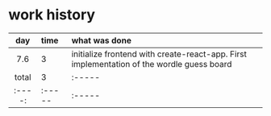 # work history

| day | time | what was done |
| :----:|:-----| :-----|
| 7.6 | 3 | initialize frontend with create-react-app. First implementation of the wordle guess board  |
| total | 3 | :-----|
| :----:|:-----| :-----|

